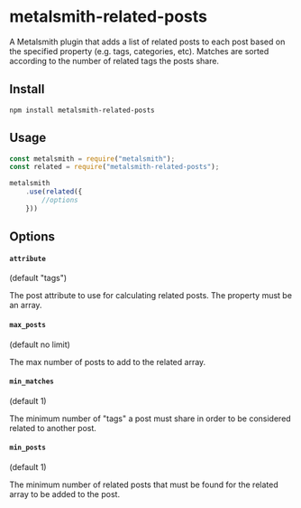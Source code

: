 # metalsmith-related-posts
A Metalsmith plugin that adds a list of related posts to each post based on the specified property (e.g. tags, categories, etc). Matches are sorted according to the number of related tags the posts share.

## Install
```
npm install metalsmith-related-posts
```
## Usage

```javascript
const metalsmith = require("metalsmith");
const related = require("metalsmith-related-posts");

metalsmith
    .use(related({
        //options
    }))
```

## Options

#### `attribute`
(default "tags")

The post attribute to use for calculating related posts. The property must be an array.

#### `max_posts`
(default no limit)

The max number of posts to add to the related array.

#### `min_matches`
(default 1)

The minimum number of "tags" a post must share in order to be considered related to another post.

#### `min_posts`
(default 1)

The minimum number of related posts that must be found for the related array to be added to the post.

